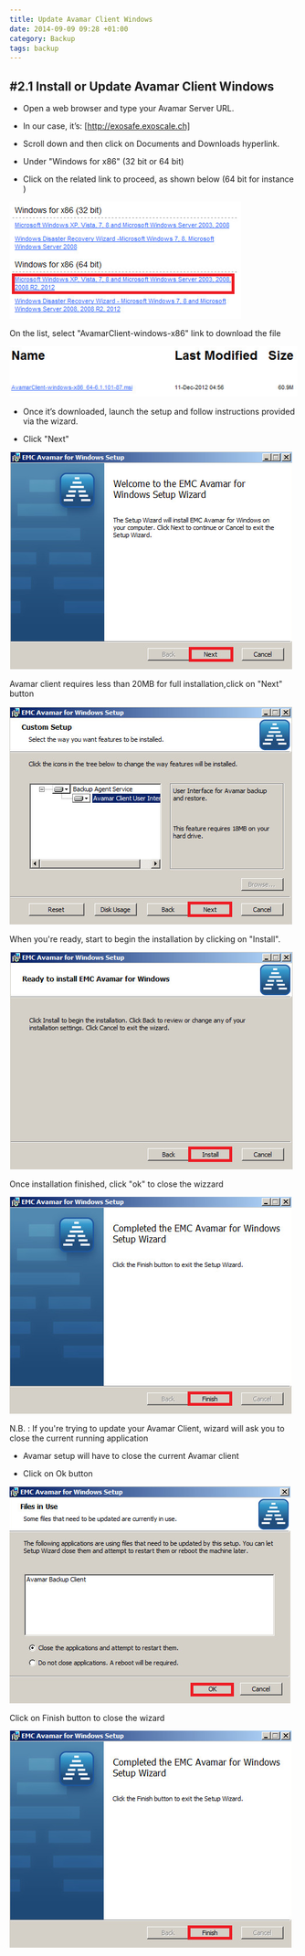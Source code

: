 ```yaml
---
title: Update Avamar Client Windows
date: 2014-09-09 09:28 +01:00
category: Backup
tags: backup
---
```

## #2.1 Install or Update Avamar Client Windows

* Open a web browser and type your Avamar Server URL.

* In our case, it’s: [http://exosafe.exoscale.ch]

* Scroll down and then click on Documents and Downloads hyperlink.

* Under "Windows for x86" (32 bit or 64 bit)

* Click on the related link to proceed, as shown below (64 bit for instance )

![Folder for Avamar Client Windows](AvamarClientWindowsUpdate1.png)


On the list, select "AvamarClient-windows-x86" link to download the file

![File for Avamar Client Windows](AvamarClientWindowsUpdate2.png)


* Once it’s downloaded, launch the setup and follow instructions provided via the wizard.

* Click "Next" 

![EMC Avamar for Windows Setup](AvamarClientWindowsUpdate3.png)


Avamar client requires less than 20MB for full installation,click on "Next" button

![Custom Setup](AvamarClientWindowsUpdate4.png)


When you're ready, start to begin the installation by clicking on "Install".

![Ready to install EMC Avamar for Windows](AvamarClientWindowsUpdate5.png)

Once installation finished, click "ok" to close the wizzard 

![Completed the EMC Avamar for Windows Setup Wizard](AvamarClientWindowsUpdate7.png)

N.B. : If you're trying to update your Avamar Client, wizard will ask you to close the current running application

* Avamar setup will have to close the current Avamar client

* Click on Ok button

![Files in use](AvamarClientWindowsUpdate6.png)


Click on Finish button to close the wizard

![Completed the EMC Avamar for Windows Setup Wizard](AvamarClientWindowsUpdate7.png)

[http://exosafe.exoscale.ch]: http://exosafe.exoscale.ch

